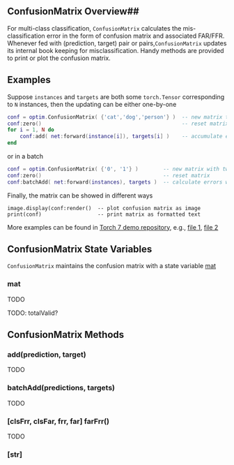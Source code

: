 ## ConfusionMatrix Overview##

For multi-class classification, `ConfusionMatrix` calculates the mis-classification error in the form of confusion matrix and associated FAR/FFR.
Whenever fed with (prediction, target) pair or pairs,`ConfusionMatrix` updates its internal book keeping for misclassification.
Handy methods are provided to print or plot the confusion matrix. 

## Examples ##
Suppose `instances` and `targets` are both some `torch.Tensor` corresponding to `N` instances, then the updating can be either one-by-one
``` lua
conf = optim.ConfusionMatrix( {'cat','dog','person'} )  -- new matrix three classes
conf:zero()                                             -- reset matrix
for i = 1, N do
    conf:add( net:forward(instance[i]), targets[i] )    -- accumulate errors
end
```
or in a batch
``` lua
conf = optim.ConfusionMatrix( {'0', '1'} )        -- new matrix with two classes
conf:zero()                                       -- reset matrix
conf:batchAdd( net:forward(instances), targets )  -- calculate errors with a batch
```
Finally, the matrix can be showed in different ways
```
image.display(conf:render()  -- plot confusion matrix as image
print(conf)                  -- print matrix as formatted text
```

More examples can be found in [Torch 7 demo repository](https://github.com/torch/demos), e.g., 
[file 1](https://github.com/torch/demos/blob/master/person-detector/train.lua), 
[file 2](https://github.com/torch/demos/blob/master/train-a-digit-classifier/train-on-mnist.lua)

## ConfusionMatrix State Variables ##
`ConfusionMatrix` maintains the confusion matrix with a state variable [mat](#mat)
### mat ###
TODO

TODO: totalValid?

## ConfusionMatrix Methods ##
### add(prediction, target) ###
TODO

### batchAdd(predictions, targets) ###
TODO

### [clsFrr, clsFar, frr, far] farFrr() ###
TODO

### [str]  ###